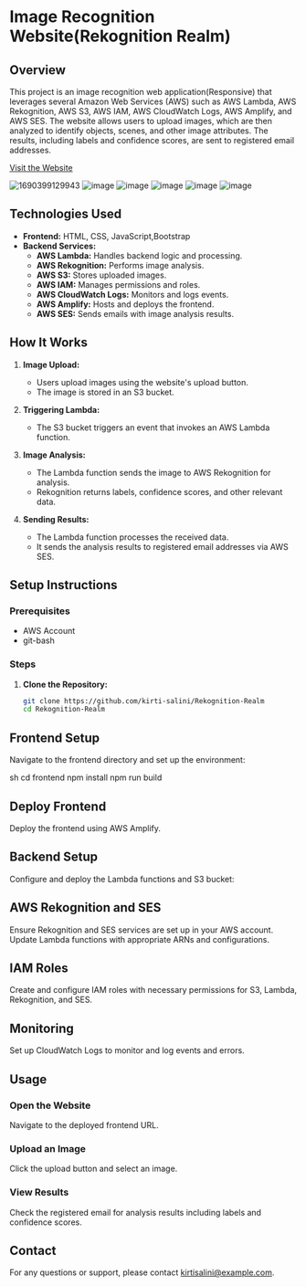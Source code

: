 # Image Recognition Website(Rekognition Realm)

## Overview
This project is an image recognition web application(Responsive) that leverages several Amazon Web Services (AWS) such as AWS Lambda, AWS Rekognition, AWS S3, AWS IAM, AWS CloudWatch Logs, AWS Amplify, and AWS SES. The website allows users to upload images, which are then analyzed to identify objects, scenes, and other image attributes. The results, including labels and confidence scores, are sent to registered email addresses.

[Visit the Website](https://staging.dc8y4zupgeew1.amplifyapp.com/#)

![1690399129943](https://github.com/kirti-salini/Rekognition-Realm/assets/117555508/a1cae3a4-f5e7-4ade-b379-a5b2dc737229)
![image](https://github.com/user-attachments/assets/3f8511a4-7c69-4b76-8d8f-6b3869e78bc8)
![image](https://github.com/user-attachments/assets/0c1426f9-a804-4a99-bdeb-938d488ead45)
![image](https://github.com/user-attachments/assets/003e948e-2ba9-4f1e-b5e0-1e1649fc2a56)
![image](https://github.com/kirti-salini/Rekognition-Realm/assets/117555508/e4f6e398-7507-403f-9b9c-b291c05480ec)
![image](https://github.com/user-attachments/assets/b91bca21-e6e4-49ef-b59f-e767c33dea24)





## Technologies Used
- **Frontend:** HTML, CSS, JavaScript,Bootstrap
- **Backend Services:**
  - **AWS Lambda:** Handles backend logic and processing.
  - **AWS Rekognition:** Performs image analysis.
  - **AWS S3:** Stores uploaded images.
  - **AWS IAM:** Manages permissions and roles.
  - **AWS CloudWatch Logs:** Monitors and logs events.
  - **AWS Amplify:** Hosts and deploys the frontend.
  - **AWS SES:** Sends emails with image analysis results.

## How It Works
1. **Image Upload:**
   - Users upload images using the website's upload button.
   - The image is stored in an S3 bucket.

2. **Triggering Lambda:**
   - The S3 bucket triggers an event that invokes an AWS Lambda function.

3. **Image Analysis:**
   - The Lambda function sends the image to AWS Rekognition for analysis.
   - Rekognition returns labels, confidence scores, and other relevant data.

4. **Sending Results:**
   - The Lambda function processes the received data.
   - It sends the analysis results to registered email addresses via AWS SES.

## Setup Instructions
### Prerequisites
- AWS Account
- git-bash

### Steps
1. **Clone the Repository:**
   ```sh
   git clone https://github.com/kirti-salini/Rekognition-Realm
   cd Rekognition-Realm


## Frontend Setup

Navigate to the frontend directory and set up the environment:

sh
cd frontend
npm install
npm run build

## Deploy Frontend

Deploy the frontend using AWS Amplify.

## Backend Setup

Configure and deploy the Lambda functions and S3 bucket:

## AWS Rekognition and SES

Ensure Rekognition and SES services are set up in your AWS account. Update Lambda functions with appropriate ARNs and configurations.

## IAM Roles

Create and configure IAM roles with necessary permissions for S3, Lambda, Rekognition, and SES.

## Monitoring

Set up CloudWatch Logs to monitor and log events and errors.

## Usage

### Open the Website

Navigate to the deployed frontend URL.

### Upload an Image

Click the upload button and select an image.

### View Results

Check the registered email for analysis results including labels and confidence scores.

## Contact

For any questions or support, please contact [kirtisalini@example.com](kirtisalini@example.com).
